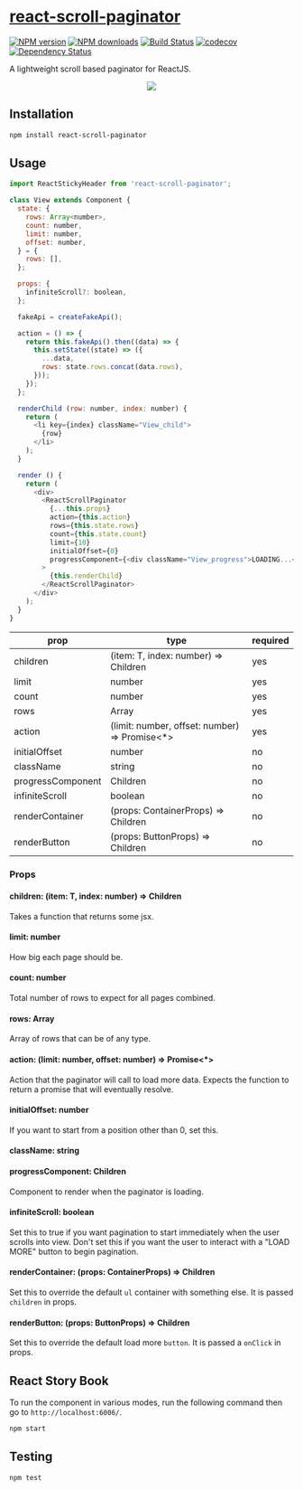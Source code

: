 # [react-scroll-paginator](https://github.com/madou/react-scroll-paginator)

[![NPM version](http://img.shields.io/npm/v/react-scroll-paginator.svg?style=flat-square)](https://www.npmjs.com/package/react-scroll-paginator)
[![NPM downloads](http://img.shields.io/npm/dm/react-scroll-paginator.svg?style=flat-square)](https://www.npmjs.com/package/react-scroll-paginator)
[![Build Status](http://img.shields.io/travis/madou/react-scroll-paginator/master.svg?style=flat-square)](https://travis-ci.org/madou/react-scroll-paginator)
[![codecov](https://codecov.io/gh/madou/react-scroll-paginator/branch/master/graph/badge.svg)](https://codecov.io/gh/madou/react-scroll-paginator)
[![Dependency Status](http://img.shields.io/david/madou/react-scroll-paginator.svg?style=flat-square)](https://david-dm.org/madou/react-scroll-paginator)

A lightweight scroll based paginator for ReactJS.

<p align="center">
  <img src="https://github.com/madou/react-scroll-paginator/blob/master/example.gif?raw=true" style="margin:0 auto" />
</p>

## Installation

```sh
npm install react-scroll-paginator
```

## Usage

```javascript
import ReactStickyHeader from 'react-scroll-paginator';

class View extends Component {
  state: {
    rows: Array<number>,
    count: number,
    limit: number,
    offset: number,
  } = {
    rows: [],
  };

  props: {
    infiniteScroll?: boolean,
  };

  fakeApi = createFakeApi();

  action = () => {
    return this.fakeApi().then((data) => {
      this.setState((state) => ({
        ...data,
        rows: state.rows.concat(data.rows),
      }));
    });
  };

  renderChild (row: number, index: number) {
    return (
      <li key={index} className="View_child">
        {row}
      </li>
    );
  }

  render () {
    return (
      <div>
        <ReactScrollPaginator
          {...this.props}
          action={this.action}
          rows={this.state.rows}
          count={this.state.count}
          limit={10}
          initialOffset={0}
          progressComponent={<div className="View_progress">LOADING...</div>}
        >
          {this.renderChild}
        </ReactScrollPaginator>
      </div>
    );
  }
}
```

| prop | type | required |
|-|-|-|
| children | (item: T, index: number) => Children | yes |
| limit | number | yes |
| count | number | yes |
| rows | Array<T> | yes |
| action | (limit: number, offset: number) => Promise<*> | yes |
| initialOffset | number | no |
| className | string | no |
| progressComponent | Children | no |
| infiniteScroll | boolean | no |
| renderContainer | (props: ContainerProps) => Children | no |
| renderButton | (props: ButtonProps) => Children | no |

### Props

#### children: (item: T, index: number) => Children

Takes a function that returns some jsx.

#### limit: number

How big each page should be.

#### count: number

Total number of rows to expect for all pages combined.

#### rows: Array<T>

Array of rows that can be of any type.

#### action: (limit: number, offset: number) => Promise<*>

Action that the paginator will call to load more data. Expects the function to return a promise that will eventually resolve.

#### initialOffset: number

If you want to start from a position other than 0, set this.

#### className: string

#### progressComponent: Children

Component to render when the paginator is loading.

#### infiniteScroll: boolean

Set this to true if you want pagination to start immediately when the user scrolls into view. Don't set this if you want the user to interact with a "LOAD MORE" button to begin pagination.

#### renderContainer: (props: ContainerProps) => Children

Set this to override the default `ul` container with something else. It is passed `children` in props.

#### renderButton: (props: ButtonProps) => Children

Set this to override the default load more `button`. It is passed a `onClick` in props.

## React Story Book

To run the component in various modes, run the following command then go to `http://localhost:6006/`.

```bash
npm start
```

## Testing

```bash
npm test
```

